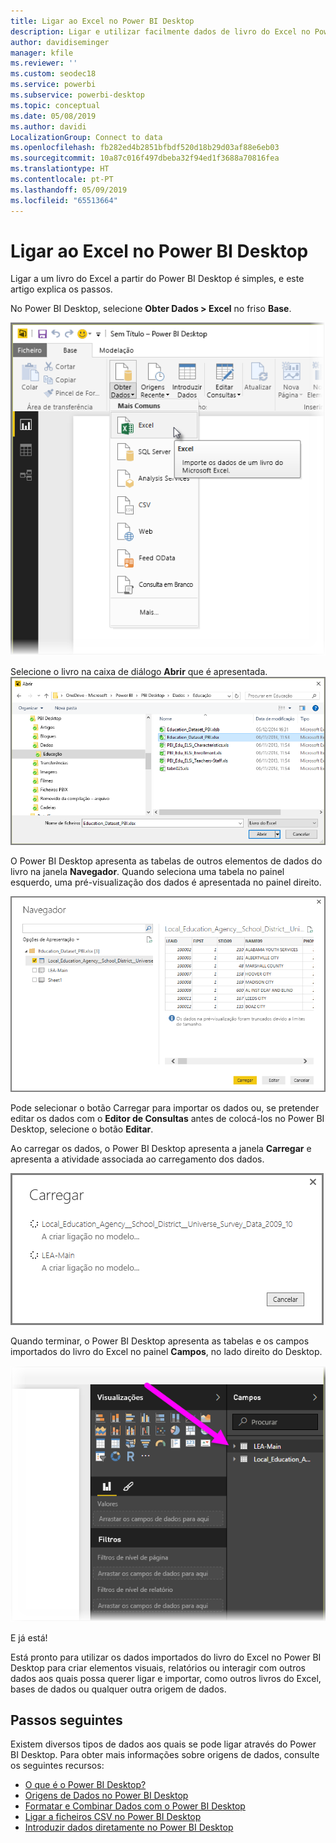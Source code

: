 ```yaml
---
title: Ligar ao Excel no Power BI Desktop
description: Ligar e utilizar facilmente dados de livro do Excel no Power BI Desktop
author: davidiseminger
manager: kfile
ms.reviewer: ''
ms.custom: seodec18
ms.service: powerbi
ms.subservice: powerbi-desktop
ms.topic: conceptual
ms.date: 05/08/2019
ms.author: davidi
LocalizationGroup: Connect to data
ms.openlocfilehash: fb282ed4b2851bfbdf520d18b29d03af88e6eb03
ms.sourcegitcommit: 10a87c016f497dbeba32f94ed1f3688a70816fea
ms.translationtype: HT
ms.contentlocale: pt-PT
ms.lasthandoff: 05/09/2019
ms.locfileid: "65513664"
---
```

# <a name="connect-to-excel-in-power-bi-desktop"></a>Ligar ao Excel no Power BI Desktop
Ligar a um livro do Excel a partir do Power BI Desktop é simples, e este artigo explica os passos.

No Power BI Desktop, selecione **Obter Dados > Excel** no friso **Base**.

![](media/desktop-connect-excel/connect_to_excel_1.png)

Selecione o livro na caixa de diálogo **Abrir** que é apresentada.
![](media/desktop-connect-excel/connect_to_excel_2.png)

O Power BI Desktop apresenta as tabelas de outros elementos de dados do livro na janela **Navegador**. Quando seleciona uma tabela no painel esquerdo, uma pré-visualização dos dados é apresentada no painel direito.

![](media/desktop-connect-excel/connect_to_excel_3.png)

Pode selecionar o botão Carregar para importar os dados ou, se pretender editar os dados com o **Editor de Consultas** antes de colocá-los no Power BI Desktop, selecione o botão **Editar**.

Ao carregar os dados, o Power BI Desktop apresenta a janela **Carregar** e apresenta a atividade associada ao carregamento dos dados.  

![](media/desktop-connect-excel/connect_to_excel_4.png)

Quando terminar, o Power BI Desktop apresenta as tabelas e os campos importados do livro do Excel no painel **Campos**, no lado direito do Desktop.

![](media/desktop-connect-excel/connect_to_excel_5.png)

E já está!

Está pronto para utilizar os dados importados do livro do Excel no Power BI Desktop para criar elementos visuais, relatórios ou interagir com outros dados aos quais possa querer ligar e importar, como outros livros do Excel, bases de dados ou qualquer outra origem de dados.

## <a name="next-steps"></a>Passos seguintes
Existem diversos tipos de dados aos quais se pode ligar através do Power BI Desktop. Para obter mais informações sobre origens de dados, consulte os seguintes recursos:

* [O que é o Power BI Desktop?](desktop-what-is-desktop.md)
* [Origens de Dados no Power BI Desktop](desktop-data-sources.md)
* [Formatar e Combinar Dados com o Power BI Desktop](desktop-shape-and-combine-data.md)
* [Ligar a ficheiros CSV no Power BI Desktop](desktop-connect-csv.md)   
* [Introduzir dados diretamente no Power BI Desktop](desktop-enter-data-directly-into-desktop.md)   


